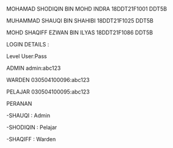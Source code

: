 MOHAMAD SHODIQIN BIN MOHD INDRA
18DDT21F1001
DDT5B

MUHAMMAD SHAUQI BIN SHAHIBI
18DDT21F1025
DDT5B

MOHD SHAQIFF EZWAN BIN ILYAS
18DDT21F1086
DDT5B

LOGIN  DETAILS :

Level   User:Pass

ADMIN   admin:abc123

WARDEN  030504100096:abc123

PELAJAR 030504100095:abc123


PERANAN

-SHAUQI : Admin

-SHODIQIN : Pelajar

-SHAQIFF : Warden
